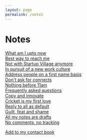 ```yaml
--- 
layout: page
permalink: /notes
---
```


# Notes



[What am I upto now](https://www.sijokuruvilla.in/now) <br>
[Best way to reach me](https://www.sijokuruvilla.in/reachme) <br>
[Not with Startup Village anymore](https://www.sijokuruvilla.in/notceo) <br>
[In pursuit of a new work culture](https://www.sijokuruvilla.in/work) <br>
[Address people on a first name basis](https://www.sijokuruvilla.in/firstnames) <br>
[Don't ask for connects](https://www.sijokuruvilla.in/connects)<br>
[Nothing before 11am](https://www.sijokuruvilla.in/11am) <br>
[Frequently asked questions](https://www.sijokuruvilla.in/faq) <br>
[Copy and innovate](https://www.sijokuruvilla.in/copy) <br>
[Cricket is my first love](https://www.sijokuruvilla.in/cricket) <br>
[Reply to all as default](https://www.sijokuruvilla.in/replytoall) <br>
[Guilt, feat and shame](https://www.sijokuruvilla.in/guilt) <br>
[All my notes are drafts](https://www.sijokuruvilla.in/drafts) <br>
[No comments, no tracking](https://www.sijokuruvilla.in/nocomments) <br>

[Add to my contact book](https://script.google.com/a/sijokuruvilla.in/macros/s/AKfycbydq6rHNtsk9zq0JRG8v56QXFhRrtophBrRMthVLwxCceV_xf7W/exec) <br>